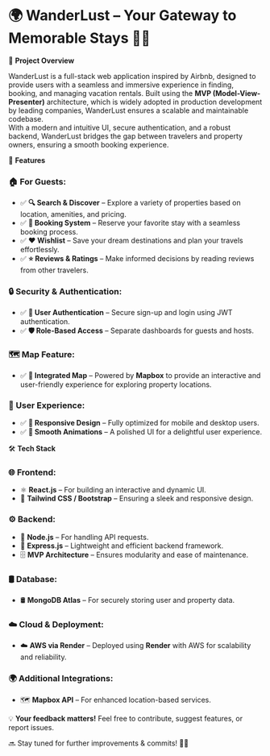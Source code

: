 # 🌍 WanderLust – Your Gateway to Memorable Stays 🏡✨

📌 **Project Overview**

WanderLust is a full-stack web application inspired by Airbnb, designed to provide users with a seamless and immersive experience in finding, booking, and managing vacation rentals. Built using the **MVP (Model-View-Presenter)** architecture, which is widely adopted in production development by leading companies, WanderLust ensures a scalable and maintainable codebase.  
With a modern and intuitive UI, secure authentication, and a robust backend, WanderLust bridges the gap between travelers and property owners, ensuring a smooth booking experience.

🚀 **Features**

### 🏠 For Guests:
- ✅ **🔍 Search & Discover** – Explore a variety of properties based on location, amenities, and pricing.  
- ✅ **📅 Booking System** – Reserve your favorite stay with a seamless booking process.  
- ✅ **❤️ Wishlist** – Save your dream destinations and plan your travels effortlessly.  
- ✅ **⭐ Reviews & Ratings** – Make informed decisions by reading reviews from other travelers.  

### 🔒 Security & Authentication:
- ✅ **🔐 User Authentication** – Secure sign-up and login using JWT authentication.  
- ✅ **🛡️ Role-Based Access** – Separate dashboards for guests and hosts.  

### 🗺️ Map Feature:
- ✅ **📍 Integrated Map** – Powered by **Mapbox** to provide an interactive and user-friendly experience for exploring property locations.  

### 🎨 User Experience:
- ✅ **📱 Responsive Design** – Fully optimized for mobile and desktop users.  
- ✅ **💫 Smooth Animations** – A polished UI for a delightful user experience.  

🛠 **Tech Stack**

### 🌐 Frontend:
- ⚛️ **React.js** – For building an interactive and dynamic UI.  
- 🎨 **Tailwind CSS / Bootstrap** – Ensuring a sleek and responsive design.  

### ⚙ Backend:
- 🌿 **Node.js** – For handling API requests.  
- 🚀 **Express.js** – Lightweight and efficient backend framework.  
- 🗄 **MVP Architecture** – Ensures modularity and ease of maintenance.  

### 🛢 Database:
- 🛢 **MongoDB Atlas** – For securely storing user and property data.  

### ☁️ Cloud & Deployment:
- ☁️ **AWS via Render** – Deployed using **Render** with AWS for scalability and reliability.  

### 🌍 Additional Integrations:
- 🗺️ **Mapbox API** – For enhanced location-based services.  

💡 **Your feedback matters!** Feel free to contribute, suggest features, or report issues.

🔜 Stay tuned for further improvements & commits! 📌✨